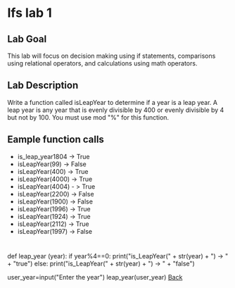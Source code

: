 # Ifs lab 1
## Lab Goal
This lab will focus on decision making using if statements, comparisons using relational operators, and calculations using math operators.

## Lab Description 
Write a function called isLeapYear to determine if a year is a leap year. A leap year is any year that is evenly divisible by 400 or evenly divisible by 4 but not by 100. You must use mod "%" for this function.

## Eample function calls 
* is_leap_year1804 -> True
* isLeapYear(99) -> False
* isLeapYear(400) -> True
* isLeapYear(4000) -> True
* isLeapYear(4004) - > True
* isLeapYear(2200) -> False
* isLeapYear(1900) -> False
* isLeapYear(1996) -> True
* isLeapYear(1924) -> True
* isLeapYear(2112) -> True
* isLeapYear(1997) -> False

# 
def leap_year (year):
  if year%4==0:
    print("is_LeapYear(" + str(year) + ") -> " + "true")
  else:
    print("is_LeapYear(" + str(year) + ") -> " + "false")

user_year=input("Enter the year")
leap_year(user_year)
[Back](../README.md)
